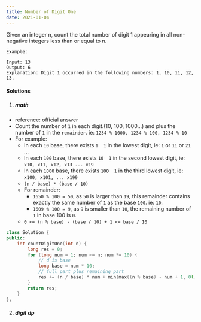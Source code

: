 ```yaml
---
title: Number of Digit One
date: 2021-01-04
---
```

Given an integer n, count the total number of digit 1 appearing in all non-negative integers less than or equal to n.

```
Example:

Input: 13
Output: 6 
Explanation: Digit 1 occurred in the following numbers: 1, 10, 11, 12, 13.
```

#### Solutions

1. ##### math

- reference: official answer
- Count the number of `1` in each digit.(10, 100, 1000...) and plus the number of `1` in the `remainder`. ie: `1234 % 1000, 1234 % 100, 1234 % 10`
- For example:
    - In each `10` base, there exists `1  1` in the lowest digit, ie: `1` or `11` or `21` ...
    - In each `100` base, there exists `10  1` in the second lowest digit, ie: `x10, x11, x12, x13 ... x19`
    - In each `1000` base, there exists `100  1` in the third lowest digit, ie: `x100, x101, ... x199`
    - `(n / base) * (base / 10)`
    - For remainder:
        - `1650 % 100 = 50`, as `50` is larger than `19`, this remainder contains exactly the same number of `1` as the base `100`. ie: `10`.
        - `1609 % 100 = 9`, as `9` is smaller than `10`, the remaining number of `1` in base 100 is `0`.
    - `0 <= (n % base) - (base / 10) + 1 <= base / 10`

```cpp
class Solution {
public:
    int countDigitOne(int n) {
        long res = 0;
        for (long num = 1; num <= n; num *= 10) {
            // d is base
            long base = num * 10;
            // full part plus remaining part
            res += (n / base) * num + min(max((n % base) - num + 1, 0l), num);
        }
        return res;
    }
};
```


2. ##### digit dp
